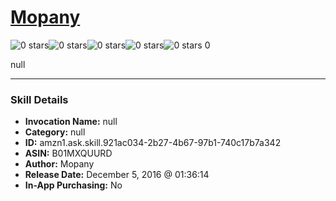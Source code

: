 # [Mopany](http://alexa.amazon.com/#skills/amzn1.ask.skill.921ac034-2b27-4b67-97b1-740c17b7a342)
![0 stars](../../images/ic_star_border_black_18dp_1x.png)![0 stars](../../images/ic_star_border_black_18dp_1x.png)![0 stars](../../images/ic_star_border_black_18dp_1x.png)![0 stars](../../images/ic_star_border_black_18dp_1x.png)![0 stars](../../images/ic_star_border_black_18dp_1x.png) 0

null

***

### Skill Details

* **Invocation Name:** null
* **Category:** null
* **ID:** amzn1.ask.skill.921ac034-2b27-4b67-97b1-740c17b7a342
* **ASIN:** B01MXQUURD
* **Author:** Mopany
* **Release Date:** December 5, 2016 @ 01:36:14
* **In-App Purchasing:** No
